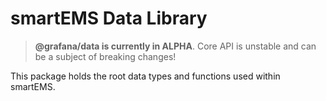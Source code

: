 # smartEMS Data Library

> **@grafana/data is currently in ALPHA**. Core API is unstable and can be a subject of breaking changes!

This package holds the root data types and functions used within smartEMS.
